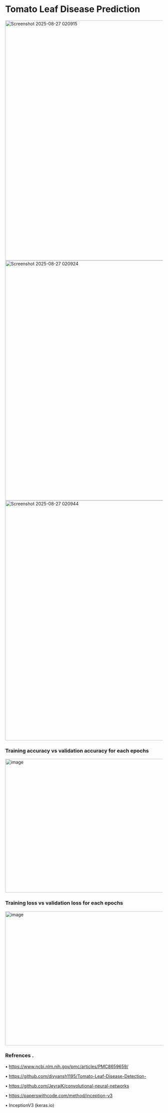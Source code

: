 # Tomato Leaf Disease Prediction

<img width="1366" height="768" alt="Screenshot 2025-08-27 020915" src="https://github.com/user-attachments/assets/a45fa34d-3637-4d1e-9400-d6a40ad92c5e" />
<img width="1366" height="768" alt="Screenshot 2025-08-27 020924" src="https://github.com/user-attachments/assets/d0f4eb7b-cd60-44cf-8613-4a2cf0faf562" />
<img width="1366" height="768" alt="Screenshot 2025-08-27 020944" src="https://github.com/user-attachments/assets/1289a43f-a084-4db2-93ab-79efaa58799b" />

### Training accuracy vs validation accuracy for each epochs
<img width="572" height="428" alt="image" src="https://github.com/user-attachments/assets/06112da2-235d-4f34-9947-e6de2cc068cf" />

### Training loss vs validation loss for each epochs
<img width="562" height="429" alt="image" src="https://github.com/user-attachments/assets/5928934e-4117-4206-8d3e-51d47e14cb91" />

### Refrences    .  
•	https://www.ncbi.nlm.nih.gov/pmc/articles/PMC8659659/

•	https://github.com/divyansh1195/Tomato-Leaf-Disease-Detection-

•	https://github.com/JeyrajK/convolutional-neural-networks

•	https://paperswithcode.com/method/inception-v3

•	InceptionV3 (keras.io)
